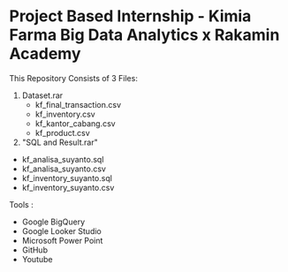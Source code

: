 # Project Based Internship - Kimia Farma Big Data Analytics x Rakamin Academy

This Repository Consists of 3 Files:
1. Dataset.rar
   - kf_final_transaction.csv
   - kf_inventory.csv
   - kf_kantor_cabang.csv
   - kf_product.csv
2. "SQL and Result.rar"
  - kf_analisa_suyanto.sql
  - kf_analisa_suyanto.csv
  - kf_inventory_suyanto.sql
  - kf_inventory_suyanto.csv


Tools :
- Google BigQuery
- Google Looker Studio
- Microsoft Power Point
- GitHub
- Youtube



